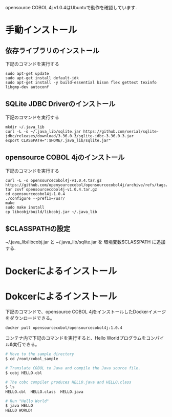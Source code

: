 opensource COBOL 4j v1.0.4はUbuntuで動作を確認しています.  

# 手動インストール

## 依存ライブラリのインストール

下記のコマンドを実行する

```
sudo apt-get update
sudo apt-get install default-jdk
sudo apt-get install -y build-essential bison flex gettext texinfo libgmp-dev autoconf
```

## SQLite JDBC Driverのインストール

下記のコマンドを実行する
```
mkdir ~/.java_lib
curl -L -o ~/.java_lib/sqlite.jar https://github.com/xerial/sqlite-jdbc/releases/download/3.36.0.3/sqlite-jdbc-3.36.0.3.jar
export CLASSPATH=":$HOME/.java_lib/sqlite.jar"
```

## opensource COBOL 4jのインストール

下記のコマンドを実行する

```
curl -L -o opensourcecobol4j-v1.0.4.tar.gz https://github.com/opensourcecobol/opensourcecobol4j/archive/refs/tags/v1.0.4.tar.gz
tar zxvf opensourcecobol4j-v1.0.4.tar.gz
cd opensourcecobol4j-1.0.4
./configure --prefix=/usr/
make
sudo make install
cp libcobj/build/libcobj.jar ~/.java_lib
```

## $CLASSPATHの設定

~/.java_lib/libcobj.jar と ~/.java_lib/sqlite.jar を 環境変数$CLASSPATH に追加する.

# Dockerによるインストール

# Dokcerによるインストール

下記のコマンドで、opensource COBOL 4jをインストールしたDockerイメージをダウンロードできる。

```bash
docker pull opensourcecobol/opensourcecobol4j:1.0.4
```

コンテナ内で下記のコマンドを実行すると、Hello Worldプログラムをコンパイル&実行できる。

``` bash
# Move to the sample directory
$ cd /root/cobol_sample

# Translate COBOL to Java and compile the Java source file.
$ cobj HELLO.cbl

# The cobc compiler produces HELLO.java and HELLO.class
$ ls
HELLO.cbl  HELLO.class  HELLO.java

# Run "Hello World"
$ java HELLO
HELLO WORLD!
```